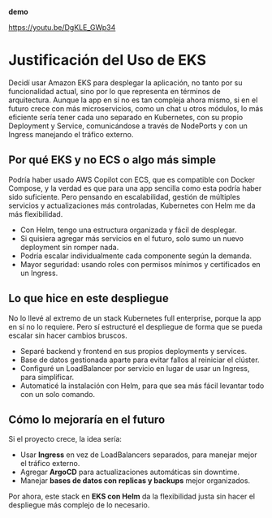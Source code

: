 **demo**

https://youtu.be/DgKLE_GWp34

# **Justificación del Uso de EKS**

Decidí usar Amazon EKS para desplegar la aplicación, no tanto por su funcionalidad actual, sino por lo que representa en términos de arquitectura. Aunque la app en sí no es tan compleja ahora mismo, si en el futuro crece con más microservicios, como un chat u otros módulos, lo más eficiente sería tener cada uno separado en Kubernetes, con su propio Deployment y Service, comunicándose a través de NodePorts y con un Ingress manejando el tráfico externo.

## **Por qué EKS y no ECS o algo más simple**
Podría haber usado AWS Copilot con ECS, que es compatible con Docker Compose, y la verdad es que para una app sencilla como esta podría haber sido suficiente. Pero pensando en escalabilidad, gestión de múltiples servicios y actualizaciones más controladas, Kubernetes con Helm me da más flexibilidad.

- Con Helm, tengo una estructura organizada y fácil de desplegar.
- Si quisiera agregar más servicios en el futuro, solo sumo un nuevo deployment sin romper nada.
- Podría escalar individualmente cada componente según la demanda.
- Mayor seguridad: usando roles con permisos mínimos y certificados en un Ingress.

## **Lo que hice en este despliegue**
No lo llevé al extremo de un stack Kubernetes full enterprise, porque la app en sí no lo requiere. Pero sí estructuré el despliegue de forma que se pueda escalar sin hacer cambios bruscos.

- Separé backend y frontend en sus propios deployments y services.
- Base de datos gestionada aparte para evitar fallos al reiniciar el clúster.
- Configuré un LoadBalancer por servicio en lugar de usar un Ingress, para simplificar.
- Automaticé la instalación con Helm, para que sea más fácil levantar todo con un solo comando.

## **Cómo lo mejoraría en el futuro**
Si el proyecto crece, la idea sería:
- Usar **Ingress** en vez de LoadBalancers separados, para manejar mejor el tráfico externo.
- Agregar **ArgoCD** para actualizaciones automáticas sin downtime.
- Manejar **bases de datos con replicas y backups** mejor organizados.

Por ahora, este stack en **EKS con Helm** da la flexibilidad justa sin hacer el despliegue más complejo de lo necesario.